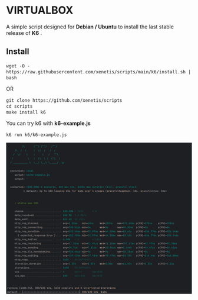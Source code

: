 # VIRTUALBOX

A simple script designed for **Debian / Ubuntu** to install the last stable release of **K6** .

## Install 

````shell
wget -O - https://raw.githubusercontent.com/xenetis/scripts/main/k6/install.sh | bash
````
OR 
````shell
git clone https://github.com/xenetis/scripts
cd scripts
make install k6
````

You can try k6 with **k6-example.js** 
````shell
k6 run k6/k6-example.js
````

<p align="center">
  <img src="https://raw.githubusercontent.com/xenetis/scripts/main/k6/screenshot.png" alt="OpenSnitch"/>
</p>